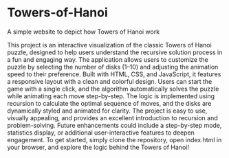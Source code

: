# Towers-of-Hanoi
A simple website to depict how Towers of Hanoi work

This project is an interactive visualization of the classic Towers of Hanoi puzzle, designed to help users understand the recursive solution process in a fun and engaging way. The application allows users to customize the puzzle by selecting the number of disks (1–10) and adjusting the animation speed to their preference. Built with HTML, CSS, and JavaScript, it features a responsive layout with a clean and colorful design. Users can start the game with a single click, and the algorithm automatically solves the puzzle while animating each move step-by-step. The logic is implemented using recursion to calculate the optimal sequence of moves, and the disks are dynamically styled and animated for clarity. The project is easy to use, visually appealing, and provides an excellent introduction to recursion and problem-solving. Future enhancements could include a step-by-step mode, statistics display, or additional user-interactive features to deepen engagement. To get started, simply clone the repository, open index.html in your browser, and explore the logic behind the Towers of Hanoi!
